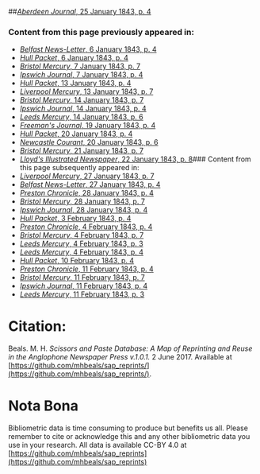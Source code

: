 ##[*Aberdeen Journal*, 25 January 1843, p. 4](https://mhbeals.github.io/sap_html/Aberdeen-Journal/Aberdeen-Journal-25-January-1843-p-4)

### Content from this page previously appeared in:
+ [*Belfast News-Letter*, 6 January 1843, p. 4](https://mhbeals.github.io/sap_html/Belfast-News-Letter/Belfast-News-Letter-6-January-1843-p-4)
+ [*Hull Packet*, 6 January 1843, p. 4](https://mhbeals.github.io/sap_html/Hull-Packet/Hull-Packet-6-January-1843-p-4)
+ [*Bristol Mercury*, 7 January 1843, p. 7](https://mhbeals.github.io/sap_html/Bristol-Mercury/Bristol-Mercury-7-January-1843-p-7)
+ [*Ipswich Journal*, 7 January 1843, p. 4](https://mhbeals.github.io/sap_html/Ipswich-Journal/Ipswich-Journal-7-January-1843-p-4)
+ [*Hull Packet*, 13 January 1843, p. 4](https://mhbeals.github.io/sap_html/Hull-Packet/Hull-Packet-13-January-1843-p-4)
+ [*Liverpool Mercury*, 13 January 1843, p. 7](https://mhbeals.github.io/sap_html/Liverpool-Mercury/Liverpool-Mercury-13-January-1843-p-7)
+ [*Bristol Mercury*, 14 January 1843, p. 7](https://mhbeals.github.io/sap_html/Bristol-Mercury/Bristol-Mercury-14-January-1843-p-7)
+ [*Ipswich Journal*, 14 January 1843, p. 4](https://mhbeals.github.io/sap_html/Ipswich-Journal/Ipswich-Journal-14-January-1843-p-4)
+ [*Leeds Mercury*, 14 January 1843, p. 6](https://mhbeals.github.io/sap_html/Leeds-Mercury/Leeds-Mercury-14-January-1843-p-6)
+ [*Freeman's Journal*, 19 January 1843, p. 4](https://mhbeals.github.io/sap_html/Freeman's-Journal/Freeman's-Journal-19-January-1843-p-4)
+ [*Hull Packet*, 20 January 1843, p. 4](https://mhbeals.github.io/sap_html/Hull-Packet/Hull-Packet-20-January-1843-p-4)
+ [*Newcastle Courant*, 20 January 1843, p. 6](https://mhbeals.github.io/sap_html/Newcastle-Courant/Newcastle-Courant-20-January-1843-p-6)
+ [*Bristol Mercury*, 21 January 1843, p. 7](https://mhbeals.github.io/sap_html/Bristol-Mercury/Bristol-Mercury-21-January-1843-p-7)
+ [*Lloyd's Illustrated Newspaper*, 22 January 1843, p. 8](https://mhbeals.github.io/sap_html/Lloyd's-Illustrated-Newspaper/Lloyd's-Illustrated-Newspaper-22-January-1843-p-8)### Content from this page subsequently appeared in:
+ [*Liverpool Mercury*, 27 January 1843, p. 7](https://mhbeals.github.io/sap_html/Liverpool-Mercury/Liverpool-Mercury-27-January-1843-p-7)
+ [*Belfast News-Letter*, 27 January 1843, p. 4](https://mhbeals.github.io/sap_html/Belfast-News-Letter/Belfast-News-Letter-27-January-1843-p-4)
+ [*Preston Chronicle*, 28 January 1843, p. 4](https://mhbeals.github.io/sap_html/Preston-Chronicle/Preston-Chronicle-28-January-1843-p-4)
+ [*Bristol Mercury*, 28 January 1843, p. 7](https://mhbeals.github.io/sap_html/Bristol-Mercury/Bristol-Mercury-28-January-1843-p-7)
+ [*Ipswich Journal*, 28 January 1843, p. 4](https://mhbeals.github.io/sap_html/Ipswich-Journal/Ipswich-Journal-28-January-1843-p-4)
+ [*Hull Packet*, 3 February 1843, p. 4](https://mhbeals.github.io/sap_html/Hull-Packet/Hull-Packet-3-February-1843-p-4)
+ [*Preston Chronicle*, 4 February 1843, p. 4](https://mhbeals.github.io/sap_html/Preston-Chronicle/Preston-Chronicle-4-February-1843-p-4)
+ [*Bristol Mercury*, 4 February 1843, p. 7](https://mhbeals.github.io/sap_html/Bristol-Mercury/Bristol-Mercury-4-February-1843-p-7)
+ [*Leeds Mercury*, 4 February 1843, p. 3](https://mhbeals.github.io/sap_html/Leeds-Mercury/Leeds-Mercury-4-February-1843-p-3)
+ [*Leeds Mercury*, 4 February 1843, p. 4](https://mhbeals.github.io/sap_html/Leeds-Mercury/Leeds-Mercury-4-February-1843-p-4)
+ [*Hull Packet*, 10 February 1843, p. 4](https://mhbeals.github.io/sap_html/Hull-Packet/Hull-Packet-10-February-1843-p-4)
+ [*Preston Chronicle*, 11 February 1843, p. 4](https://mhbeals.github.io/sap_html/Preston-Chronicle/Preston-Chronicle-11-February-1843-p-4)
+ [*Bristol Mercury*, 11 February 1843, p. 7](https://mhbeals.github.io/sap_html/Bristol-Mercury/Bristol-Mercury-11-February-1843-p-7)
+ [*Ipswich Journal*, 11 February 1843, p. 4](https://mhbeals.github.io/sap_html/Ipswich-Journal/Ipswich-Journal-11-February-1843-p-4)
+ [*Leeds Mercury*, 11 February 1843, p. 3](https://mhbeals.github.io/sap_html/Leeds-Mercury/Leeds-Mercury-11-February-1843-p-3)
                    
# Citation: 

Beals. M. H. *Scissors and Paste Database: A Map of Reprinting and Reuse in the Anglophone Newspaper Press v.1.0.1.* 2 June 2017. Available at [https://github.com/mhbeals/sap_reprints/](https://github.com/mhbeals/sap_reprints/). 
                    
# Nota Bona

Bibliometric data is time consuming to produce but benefits us all. Please remember to cite or acknowledge this and any other bibliometric data you use in your research. All data is available CC-BY 4.0 at [https://github.com/mhbeals/sap_reprints](https://github.com/mhbeals/sap_reprints)